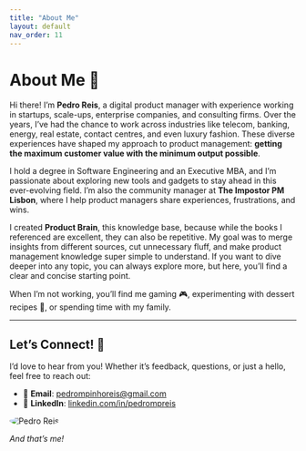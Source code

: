 ```yaml
---
title: "About Me"
layout: default
nav_order: 11
---
```


# About Me 👋

Hi there! I’m **Pedro Reis**, a digital product manager with experience working in startups, scale-ups, enterprise companies, and consulting firms. Over the years, I’ve had the chance to work across industries like telecom, banking, energy, real estate, contact centres, and even luxury fashion. These diverse experiences have shaped my approach to product management: **getting the maximum customer value with the minimum output possible**.

I hold a degree in Software Engineering and an Executive MBA, and I’m passionate about exploring new tools and gadgets to stay ahead in this ever-evolving field. I’m also the community manager at **The Impostor PM Lisbon**, where I help product managers share experiences, frustrations, and wins.  

I created **Product Brain**, this knowledge base, because while the books I referenced are excellent, they can also be repetitive. My goal was to merge insights from different sources, cut unnecessary fluff, and make product management knowledge super simple to understand. If you want to dive deeper into any topic, you can always explore more, but here, you’ll find a clear and concise starting point.  

When I’m not working, you’ll find me gaming 🎮, experimenting with dessert recipes 🍰, or spending time with my family.  

---

## Let’s Connect! 🤝

I’d love to hear from you! Whether it’s feedback, questions, or just a hello, feel free to reach out:

- 📧 **Email**: [pedrompinhoreis@gmail.com](mailto:pedrompinhoreis@gmail.com)  
- 💼 **LinkedIn**: [linkedin.com/in/pedrompreis](https://linkedin.com/in/pedrompreis)  

<img src="assets/images/pedro-reis.png" alt="Pedro Reis" style="max-width: 200px; border-radius: 50%;">

*And that’s me!*